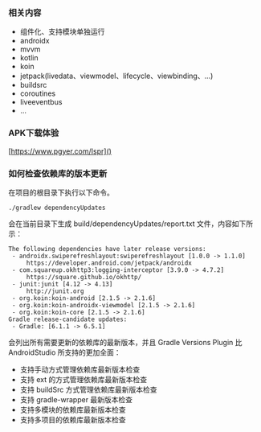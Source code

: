 ### 相关内容
* 组件化、支持模块单独运行
* androidx
* mvvm
* kotlin
* koin
* jetpack(livedata、viewmodel、lifecycle、viewbinding、...)
* buildsrc
* coroutines
* liveeventbus
* ...

### APK下载体验
[https://www.pgyer.com/Ispr]()

### 如何检查依赖库的版本更新
在项目的根目录下执行以下命令。
```
./gradlew dependencyUpdates
```
会在当前目录下生成 build/dependencyUpdates/report.txt 文件，内容如下所示：
```
The following dependencies have later release versions:
 - androidx.swiperefreshlayout:swiperefreshlayout [1.0.0 -> 1.1.0]
     https://developer.android.com/jetpack/androidx
 - com.squareup.okhttp3:logging-interceptor [3.9.0 -> 4.7.2]
     https://square.github.io/okhttp/
 - junit:junit [4.12 -> 4.13]
     http://junit.org
 - org.koin:koin-android [2.1.5 -> 2.1.6]
 - org.koin:koin-androidx-viewmodel [2.1.5 -> 2.1.6]
 - org.koin:koin-core [2.1.5 -> 2.1.6]
Gradle release-candidate updates:
 - Gradle: [6.1.1 -> 6.5.1]
```
会列出所有需要更新的依赖库的最新版本，并且 Gradle Versions Plugin 比 AndroidStudio 所支持的更加全面：
* 支持手动方式管理依赖库最新版本检查
* 支持 ext 的方式管理依赖库最新版本检查
* 支持 buildSrc 方式管理依赖库最新版本检查
* 支持 gradle-wrapper 最新版本检查
* 支持多模块的依赖库最新版本检查
* 支持多项目的依赖库最新版本检查
